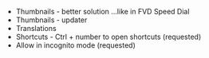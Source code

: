 - Thumbnails - better solution ...like in FVD Speed Dial
- Thumbnails - updater
- Translations
- Shortcuts - Ctrl + number to open shortcuts (requested)
- Allow in incognito mode (requested)
